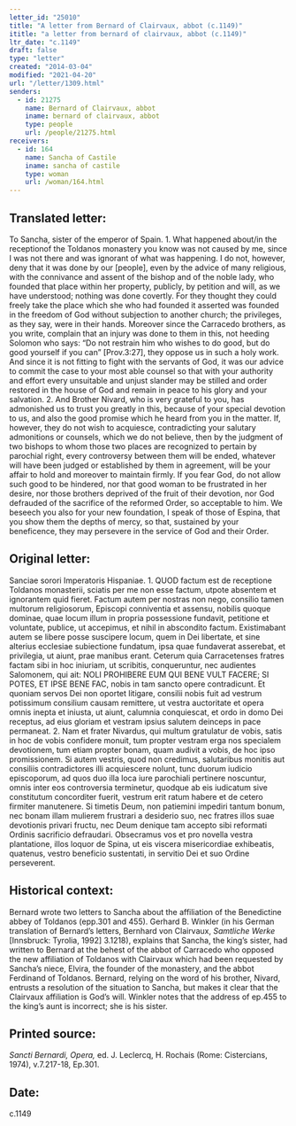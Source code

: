 ```yaml
---
letter_id: "25010"
title: "A letter from Bernard of Clairvaux, abbot (c.1149)"
ititle: "a letter from bernard of clairvaux, abbot (c.1149)"
ltr_date: "c.1149"
draft: false
type: "letter"
created: "2014-03-04"
modified: "2021-04-20"
url: "/letter/1309.html"
senders:
  - id: 21275
    name: Bernard of Clairvaux, abbot
    iname: bernard of clairvaux, abbot
    type: people
    url: /people/21275.html
receivers:
  - id: 164
    name: Sancha of Castile
    iname: sancha of castile
    type: woman
    url: /woman/164.html
---
```

<h2> Translated letter:</h2>To Sancha, sister of the emperor of Spain.
1.  What happened about/in the receptionof the Toldanos monastery you know was not caused by me, since I was not there and was ignorant of what was happening. I do not, however, deny that it was done by our [people], even by the advice of many religious, with the connivance and assent of the bishop and of the noble lady, who founded that place within her property, publicly, by petition and will, as we have understood; nothing was done covertly.  For they thought they could freely take the place which she who had founded it asserted was founded in the freedom of God without subjection to another church; the privileges, as they say, were in their hands.  Moreover since the Carracedo brothers, as you write, complain that an injury was done to them in this, not heeding Solomon who says:  “Do not restrain him who wishes to do good, but do good yourself if you can” [Prov.3:27], they oppose us in such a holy work.   And since it is not fitting to fight with the servants of God, it was our advice to commit the case to your most able counsel so that with your authority and effort every unsuitable and unjust slander may be stilled and order restored in the house of God and remain in peace to his glory and your salvation.
2.  And Brother Nivard, who is very grateful to you, has admonished us to trust you greatly in this, because of your special devotion to us, and also the good promise which he heard from you in the matter.  If, however, they do not wish to acquiesce, contradicting your salutary admonitions or counsels, which we do not believe, then by the judgment of two bishops to whom those two places are recognized to pertain by parochial right, every controversy between them will be ended, whatever will have been judged or established by them in agreement, will be your affair to hold and moreover to maintain firmly.  If you fear God, do not allow such good to be hindered, nor that good woman to be frustrated in her desire, nor those brothers deprived of the fruit of their devotion, nor God defrauded of the sacrifice of the reformed Order, so acceptable to him.  We beseech you also for your new foundation, I speak of those of Espina, that you show them the depths of mercy, so that, sustained by your beneficence, they may persevere in the service of God and their Order.
<h2 class="mt-4"> Original letter:</h2>Sanciae sorori Imperatoris Hispaniae.
1. QUOD factum est de receptione Toldanos monasterii, sciatis per me non esse factum, utpote absentem et ignorantem quid fieret. Factum autem per nostras non nego, consilio tamen multorum religiosorum, Episcopi conniventia et assensu, nobilis quoque dominae, quae locum illum in propria possessione fundavit, petitione et voluntate, publice, ut accepimus, et nihil in abscondito factum. Existimabant autem se libere posse suscipere locum, quem in Dei libertate, et sine alterius ecclesiae subiectione fundatum, ipsa quae fundaverat asserebat, et privilegia, ut aiunt, prae manibus erant. Ceterum quia Carracetenses fratres factam sibi in hoc iniuriam, ut scribitis, conqueruntur, nec audientes Salomonem, qui ait: NOLI PROHIBERE EUM QUI BENE VULT FACERE; SI POTES, ET IPSE BENE FAC, nobis in tam sancto opere contradicunt. Et quoniam servos Dei non oportet litigare, consilii nobis fuit ad vestrum potissimum consilium causam remittere, ut vestra auctoritate et opera omnis inepta et iniusta, ut aiunt, calumnia conquiescat, et ordo in domo Dei receptus, ad eius gloriam et vestram ipsius salutem deinceps in pace permaneat.
2. Nam et frater Nivardus, qui multum gratulatur de vobis, satis in hoc de vobis confidere monuit, tum propter vestram erga nos specialem devotionem, tum etiam propter bonam, quam audivit a vobis, de hoc ipso promissionem. Si autem vestris, quod non credimus, salutaribus monitis aut consiliis contradictores illi acquiescere nolunt, tunc duorum iudicio episcoporum, ad quos duo illa loca iure parochiali pertinere noscuntur, omnis inter eos controversia terminetur, quodque ab eis iudicatum sive constitutum concorditer fuerit, vestrum erit ratum habere et de cetero firmiter manutenere. Si timetis Deum, non patiemini impediri tantum bonum, nec bonam illam mulierem frustrari a desiderio suo, nec fratres illos suae devotionis privari fructu, nec Deum denique tam accepto sibi reformati Ordinis sacrificio defraudari. Obsecramus vos et pro novella vestra plantatione, illos loquor de Spina, ut eis viscera misericordiae exhibeatis, quatenus, vestro beneficio sustentati, in servitio Dei et suo Ordine perseverent.
<h2 class="mt-4"> Historical context:</h2><p>Bernard wrote two letters to Sancha about the affiliation of the Benedictine abbey of Toldanos (epp.301 and 455). Gerhard B. Winkler (in his German translation of Bernard’s letters, Bernhard von Clairvaux, <em>Samtliche Werke</em> [Innsbruck: Tyrolia, 1992] 3.1218), explains that Sancha, the king’s sister, had written to Bernard at the behest of the abbot of Carracedo who opposed the new affiliation of Toldanos with Clairvaux which had been requested by Sancha’s niece, Elvira, the founder of the monastery, and the abbot Ferdinand of Toldanos. Bernard, relying on the word of his brother, Nivard, entrusts a resolution of the situation to Sancha, but makes it clear that the Clairvaux affiliation is God’s will. Winkler notes that the address of ep.455 to the king’s aunt is incorrect; she is his sister.</p><h2 class="mt-4"> Printed source:</h2><p><em>Sancti Bernardi, Opera,</em> ed. J. Leclercq, H. Rochais (Rome: Cistercians, 1974), v.7.217-18, Ep.301.</p><h2 class="mt-4"> Date:</h2>c.1149
